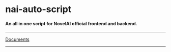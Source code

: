 # nai-auto-script

#### An all in one script for NovelAI official frontend and backend.

-----

[Documents](https://yt.elyin.work/articles/nai_auto_script-A-1)

-----
